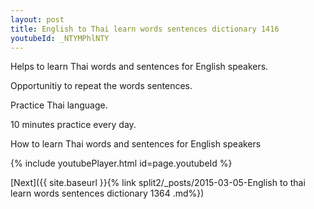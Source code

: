```yaml
---
layout: post
title: English to Thai learn words sentences dictionary 1416 
youtubeId: _NTYMPhlNTY
---
```

 
 
Helps to learn Thai words and sentences for English speakers.

Opportunitiy to repeat the words sentences. 

Practice Thai language. 
 
10 minutes practice every day. 
 
How to learn Thai words and sentences for English speakers 
 
{% include youtubePlayer.html id=page.youtubeId %}
 
 
[Next]({{ site.baseurl }}{% link  split2/_posts/2015-03-05-English to thai learn words sentences dictionary 1364 .md%})
 
